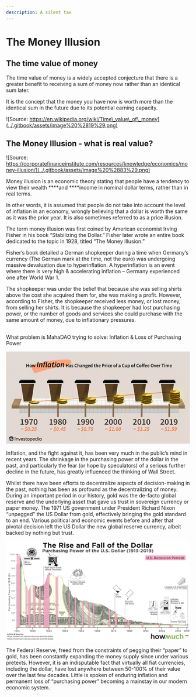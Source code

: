```yaml
---
description: A silent tax
---
```


# The Money Illusion

## The time value of money

The time value of money is a widely accepted conjecture that there is a greater benefit to receiving a sum of money now rather than an identical sum later. 

It is the concept that the money you have now is worth more than the identical sum in the future due to its potential earning capacity.

![Source: https://en.wikipedia.org/wiki/Time\_value\_of\_money](../.gitbook/assets/image%20%2819%29.png)

## The Money Illusion - what is real value?

![Source: https://corporatefinanceinstitute.com/resources/knowledge/economics/money-illusion/](../.gitbook/assets/image%20%2883%29.png)

Money illusion is an economic theory stating that people have a tendency to view their wealth ****and ****income in nominal dollar terms, rather than in real terms. 

In other words, it is assumed that people do not take into account the level of inflation in an economy, wrongly believing that a dollar is worth the same as it was the prior year. It is also sometimes referred to as a price illusion.

The term money illusion was first coined by American economist Irving Fisher in his book “Stabilizing the Dollar.” Fisher later wrote an entire book dedicated to the topic in 1928, titled “The Money Illusion.”

Fisher’s book detailed a German shopkeeper during a time when Germany’s currency \(The German mark at the time, not the euro\) was undergoing massive devaluation due to hyperinflation. A hyperinflation is an event where there is very high & accelerating inflation – Germany experienced one after World War 1.

The shopkeeper was under the belief that because she was selling shirts above the cost she acquired them for, she was making a profit. However, according to Fisher, the shopkeeper received less money, or lost money, from selling her shirts. It is because the shopkeeper had lost purchasing power, or the number of goods and services she could purchase with the same amount of money, due to inflationary pressures.

## 
What problem is MahaDAO trying to solve: Inflation & Loss of Purchasing Power

![](../.gitbook/assets/image%20%2841%29%20%281%29.png)

Inflation, and the fight against it, has been very much in the public’s mind in recent years. The shrinkage in the purchasing power of the dollar in the past, and particularly the fear \(or hope by speculators\) of a serious further decline in the future, has greatly influenced the thinking of Wall Street.

Whilst there have been efforts to decentralize aspects of decision-making in the past, nothing has been as profound as the decentralizing of money. During an important period in our history, gold was the de-facto global reserve and the underlying asset that gave us trust in sovereign currency or paper money. The 1971 US government under President Richard Nixon “unpegged” the US Dollar from gold, effectively bringing the gold standard to an end. Various political and economic events before and after that pivotal decision left the US Dollar the new global reserve currency, albeit backed by nothing but trust.

![](../.gitbook/assets/image%20%2861%29.png)


  
The Federal Reserve, freed from the constraints of pegging their “paper” to gold, has been constantly expanding the money supply since under various pretexts. However, it is an indisputable fact that virtually all fiat currencies, including the dollar, have lost anywhere between 50-100% of their value over the last few decades. Little is spoken of enduring inflation and permanent loss of “purchasing power” becoming a mainstay in our modern economic system.



